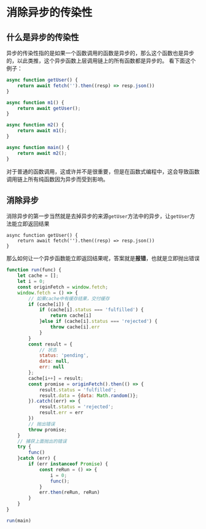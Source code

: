 # 消除异步的传染性

## 什么是异步的传染性

异步的传染性指的是如果一个函数调用的函数是异步的，那么这个函数也是异步的，以此类推，这个异步函数上层调用链上的所有函数都是异步的。
看下面这个例子：

```javascript
async function getUser() {
    return await fetch('').then((resp) => resp.json())
}

async function m1() {
    return await getUser();
}

async function m2() {
    return await m1();
}

async function main() {
    return await m2();
}
```

对于普通的函数调用，这或许并不是很重要，但是在函数式编程中，这会导致函数调用链上所有纯函数因为异步而受到影响。

## 消除异步

消除异步的第一步当然就是去掉异步的来源`getUser`方法中的异步，让`getUser`方法能立即返回结果

```
async function getUser() {
    return await fetch('').then((resp) => resp.json())
}
```

那么如何让一个异步函数能立即返回结果呢，答案就是**报错**，也就是立即抛出错误

```javascript
function run(func) {
    let cache = [];
    let i = 0;
    const originFetch = window.fetch;
    window.fetch = () => {
        // 如果cache中有缓存结果，交付缓存
        if (cache[i]) {
            if (cache[i].status === 'fulfilled') {
                return cache[i]
            }else if (cache[i].status === 'rejected') {
                throw cache[i].err
            }
        }
        const result = {
            // 状态
            status: 'pending',
            data: null,
            err: null
        };
        cache[i++] = result;
        const promise = originFetch().then(() => {
            result.status = 'fulfilled';
            result.data = {data: Math.random()};
        }).catch((err) => {
            result.status = 'rejected';
            result.err = err
        })
        // 抛出错误
        throw promise;
    }
    // 捕获上面抛出的错误
    try {
        func()
    }catch (err) {
        if (err instanceof Promise) {
            const reRun = () => {
                i = 0;
                func();
            }
            err.then(reRun, reRun)
        }
    }
}

run(main)
```
